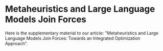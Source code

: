 # Metaheuristics and Large Language Models Join Forces
Here is the supplementary material to our article: "Metaheuristics and Large Language Models Join Forces: Towards an Integrated Optimization Approach".
